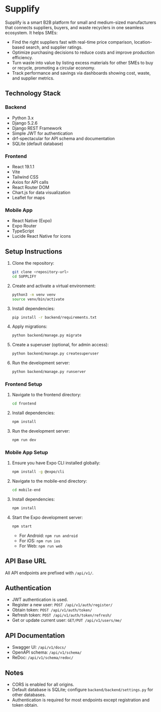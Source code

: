 # Supplify

Supplify is a smart B2B platform for small and medium-sized manufacturers that connects suppliers, buyers, and waste recyclers in one seamless ecosystem. It helps SMEs:
- Find the right suppliers fast with real-time price comparison, location-based search, and supplier ratings.
- Optimize purchasing decisions to reduce costs and improve production efficiency.
- Turn waste into value by listing excess materials for other SMEs to buy or recycle, promoting a circular economy.
- Track performance and savings via dashboards showing cost, waste, and supplier metrics.

## Technology Stack

### Backend
- Python 3.x
- Django 5.2.6
- Django REST Framework
- Simple JWT for authentication
- drf-spectacular for API schema and documentation
- SQLite (default database)

### Frontend
- React 19.1.1
- Vite
- Tailwind CSS
- Axios for API calls
- React Router DOM
- Chart.js for data visualization
- Leaflet for maps

### Mobile App
- React Native (Expo)
- Expo Router
- TypeScript
- Lucide React Native for icons

## Setup Instructions

1. Clone the repository:
   ```bash
   git clone <repository-url>
   cd SUPPLIFY
   ```

2. Create and activate a virtual environment:
   ```bash
   python3 -m venv venv
   source venv/bin/activate
   ```

3. Install dependencies:
   ```bash
   pip install -r backend/requirements.txt
   ```

4. Apply migrations:
   ```bash
   python backend/manage.py migrate
   ```

5. Create a superuser (optional, for admin access):
   ```bash
   python backend/manage.py createsuperuser
   ```

6. Run the development server:
   ```bash
   python backend/manage.py runserver
   ```

### Frontend Setup

1. Navigate to the frontend directory:
   ```bash
   cd frontend
   ```

2. Install dependencies:
   ```bash
   npm install
   ```

3. Run the development server:
   ```bash
   npm run dev
   ```

### Mobile App Setup

1. Ensure you have Expo CLI installed globally:
   ```bash
   npm install -g @expo/cli
   ```

2. Navigate to the mobile-end directory:
   ```bash
   cd mobile-end
   ```

3. Install dependencies:
   ```bash
   npm install
   ```

4. Start the Expo development server:
   ```bash
   npm start
   ```

   - For Android: `npm run android`
   - For iOS: `npm run ios`
   - For Web: `npm run web`

## API Base URL

All API endpoints are prefixed with `/api/v1/`.

## Authentication

- JWT authentication is used.
- Register a new user: `POST /api/v1/auth/register/`
- Obtain token: `POST /api/v1/auth/token/`
- Refresh token: `POST /api/v1/auth/token/refresh/`
- Get or update current user: `GET/PUT /api/v1/users/me/`

## API Documentation

- Swagger UI: `/api/v1/docs/`
- OpenAPI schema: `/api/v1/schema/`
- ReDoc: `/api/v1/schema/redoc/`

## Notes

- CORS is enabled for all origins.
- Default database is SQLite; configure `backend/backend/settings.py` for other databases.
- Authentication is required for most endpoints except registration and token obtain.
